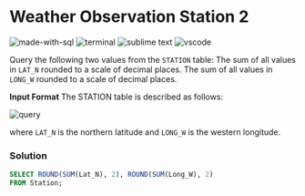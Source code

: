 # Weather Observation Station 2
![made-with-sql](https://img.shields.io/badge/Made%20with-SQL-007396.svg)
![terminal](https://img.shields.io/badge/Windows%20Terminal-4D4D4D?logo=windows%20terminal&logoColor=white)
![sublime text](https://img.shields.io/badge/sublime_text-%23575757.svg?logo=sublime-text&logoColor=important)
![vscode](https://img.shields.io/badge/Visual_Studio_Code-0078D4?logo=visual%20studio%20code&logoColor=white)

Query the following two values from the `STATION` table:
The sum of all values in `LAT_N` rounded to a scale of  decimal places.
The sum of all values in `LONG_W` rounded to a scale of  decimal places.

**Input Format**
The STATION table is described as follows:

![query](https://s3.amazonaws.com/hr-challenge-images/9336/1449345840-5f0a551030-Station.jpg)

where `LAT_N` is the northern latitude and `LONG_W` is the western longitude.

### Solution
```sql
SELECT ROUND(SUM(Lat_N), 2), ROUND(SUM(Long_W), 2)
FROM Station;
```